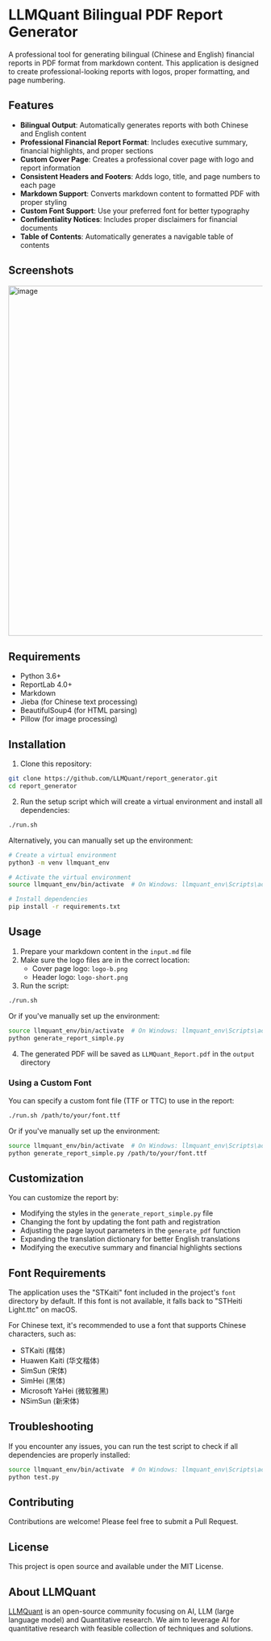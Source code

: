 # LLMQuant Bilingual PDF Report Generator

A professional tool for generating bilingual (Chinese and English) financial reports in PDF format from markdown content. This application is designed to create professional-looking reports with logos, proper formatting, and page numbering.

## Features

- **Bilingual Output**: Automatically generates reports with both Chinese and English content
- **Professional Financial Report Format**: Includes executive summary, financial highlights, and proper sections
- **Custom Cover Page**: Creates a professional cover page with logo and report information
- **Consistent Headers and Footers**: Adds logo, title, and page numbers to each page
- **Markdown Support**: Converts markdown content to formatted PDF with proper styling
- **Custom Font Support**: Use your preferred font for better typography
- **Confidentiality Notices**: Includes proper disclaimers for financial documents
- **Table of Contents**: Automatically generates a navigable table of contents

## Screenshots

<img width="694" alt="image" src="https://github.com/user-attachments/assets/ef447a59-b7e4-41fc-9d9a-6b496b5aaef8" />


## Requirements

- Python 3.6+
- ReportLab 4.0+
- Markdown
- Jieba (for Chinese text processing)
- BeautifulSoup4 (for HTML parsing)
- Pillow (for image processing)

## Installation

1. Clone this repository:
```bash
git clone https://github.com/LLMQuant/report_generator.git
cd report_generator
```

2. Run the setup script which will create a virtual environment and install all dependencies:
```bash
./run.sh
```

Alternatively, you can manually set up the environment:
```bash
# Create a virtual environment
python3 -m venv llmquant_env

# Activate the virtual environment
source llmquant_env/bin/activate  # On Windows: llmquant_env\Scripts\activate

# Install dependencies
pip install -r requirements.txt
```

## Usage

1. Prepare your markdown content in the `input.md` file
2. Make sure the logo files are in the correct location:
   - Cover page logo: `logo-b.png`
   - Header logo: `logo-short.png`
3. Run the script:
```bash
./run.sh
```

Or if you've manually set up the environment:
```bash
source llmquant_env/bin/activate  # On Windows: llmquant_env\Scripts\activate
python generate_report_simple.py
```

4. The generated PDF will be saved as `LLMQuant_Report.pdf` in the `output` directory

### Using a Custom Font

You can specify a custom font file (TTF or TTC) to use in the report:
```bash
./run.sh /path/to/your/font.ttf
```

Or if you've manually set up the environment:
```bash
source llmquant_env/bin/activate  # On Windows: llmquant_env\Scripts\activate
python generate_report_simple.py /path/to/your/font.ttf
```

## Customization

You can customize the report by:

- Modifying the styles in the `generate_report_simple.py` file
- Changing the font by updating the font path and registration
- Adjusting the page layout parameters in the `generate_pdf` function
- Expanding the translation dictionary for better English translations
- Modifying the executive summary and financial highlights sections

## Font Requirements

The application uses the "STKaiti" font included in the project's `font` directory by default. If this font is not available, it falls back to "STHeiti Light.ttc" on macOS.

For Chinese text, it's recommended to use a font that supports Chinese characters, such as:
- STKaiti (楷体)
- Huawen Kaiti (华文楷体)
- SimSun (宋体)
- SimHei (黑体)
- Microsoft YaHei (微软雅黑)
- NSimSun (新宋体)

## Troubleshooting

If you encounter any issues, you can run the test script to check if all dependencies are properly installed:
```bash
source llmquant_env/bin/activate  # On Windows: llmquant_env\Scripts\activate
python test.py
```

## Contributing

Contributions are welcome! Please feel free to submit a Pull Request.

## License

This project is open source and available under the MIT License.

## About LLMQuant

[LLMQuant](https://github.com/LLMQuant) is an open-source community focusing on AI, LLM (large language model) and Quantitative research. We aim to leverage AI for quantitative research with feasible collection of techniques and solutions. 
